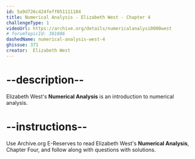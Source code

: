```yaml
---
id: 5a9d726c424feff051111104
title: Numerical Analysis - Elizabeth West - Chapter 4
challengeType: 1
videoUrl: https://archive.org/details/numericalanalysi0000west
# forumTopicId: 301086
dashedName: numerical-analysis-west-4
ghissue: 371
creator:  Elizabeth West
---
```


# --description--

Elizabeth West's __Numerical Analysis__ is an introduction to numerical analysis.

# --instructions--

Use Archive.org E-Reserves to read Elizabeth West's __Numerical Analysis__, Chapter Four, and follow along with questions with solutions. 